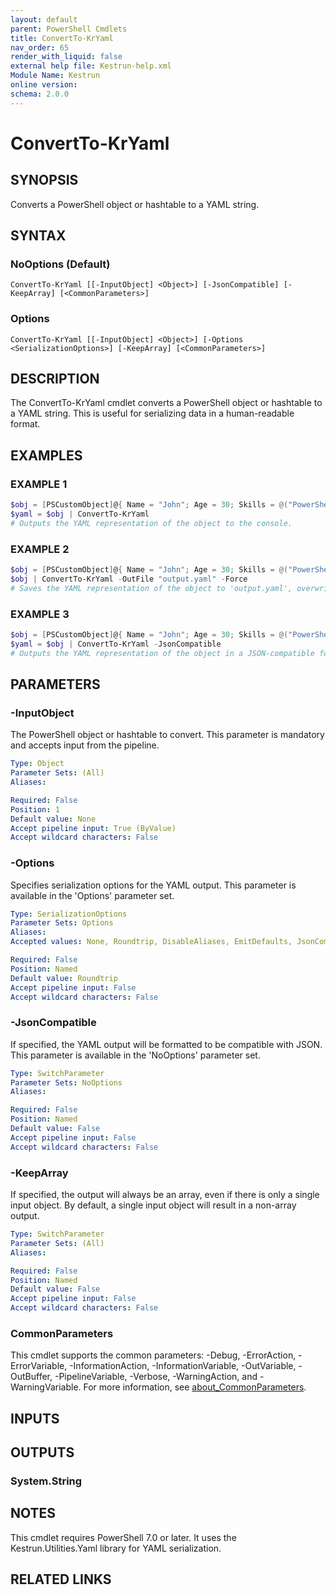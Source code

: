 ```yaml
---
layout: default
parent: PowerShell Cmdlets
title: ConvertTo-KrYaml
nav_order: 65
render_with_liquid: false
external help file: Kestrun-help.xml
Module Name: Kestrun
online version:
schema: 2.0.0
---
```


# ConvertTo-KrYaml

## SYNOPSIS
Converts a PowerShell object or hashtable to a YAML string.

## SYNTAX

### NoOptions (Default)
```
ConvertTo-KrYaml [[-InputObject] <Object>] [-JsonCompatible] [-KeepArray] [<CommonParameters>]
```

### Options
```
ConvertTo-KrYaml [[-InputObject] <Object>] [-Options <SerializationOptions>] [-KeepArray] [<CommonParameters>]
```

## DESCRIPTION
The ConvertTo-KrYaml cmdlet converts a PowerShell object or hashtable to a
YAML string.
This is useful for serializing data in a human-readable format.

## EXAMPLES

### EXAMPLE 1
```powershell
$obj = [PSCustomObject]@{ Name = "John"; Age = 30; Skills = @("PowerShell", "YAML") }
$yaml = $obj | ConvertTo-KrYaml
# Outputs the YAML representation of the object to the console.
```

### EXAMPLE 2
```powershell
$obj = [PSCustomObject]@{ Name = "John"; Age = 30; Skills = @("PowerShell", "YAML") }
$obj | ConvertTo-KrYaml -OutFile "output.yaml" -Force
# Saves the YAML representation of the object to 'output.yaml', overwriting the file if it already exists.
```

### EXAMPLE 3
```powershell
$obj = [PSCustomObject]@{ Name = "John"; Age = 30; Skills = @("PowerShell", "YAML") }
$yaml = $obj | ConvertTo-KrYaml -JsonCompatible
# Outputs the YAML representation of the object in a JSON-compatible format to the console.
```

## PARAMETERS

### -InputObject
The PowerShell object or hashtable to convert.
This parameter is mandatory and accepts input from the pipeline.

```yaml
Type: Object
Parameter Sets: (All)
Aliases:

Required: False
Position: 1
Default value: None
Accept pipeline input: True (ByValue)
Accept wildcard characters: False
```

### -Options
Specifies serialization options for the YAML output.
This parameter is available in the 'Options' parameter set.

```yaml
Type: SerializationOptions
Parameter Sets: Options
Aliases:
Accepted values: None, Roundtrip, DisableAliases, EmitDefaults, JsonCompatible, DefaultToStaticType, WithIndentedSequences, OmitNullValues, UseFlowStyle, UseSequenceFlowStyle

Required: False
Position: Named
Default value: Roundtrip
Accept pipeline input: False
Accept wildcard characters: False
```

### -JsonCompatible
If specified, the YAML output will be formatted to be compatible with JSON.
This parameter is available in the 'NoOptions' parameter set.

```yaml
Type: SwitchParameter
Parameter Sets: NoOptions
Aliases:

Required: False
Position: Named
Default value: False
Accept pipeline input: False
Accept wildcard characters: False
```

### -KeepArray
If specified, the output will always be an array, even if there is only a single input object.
By default, a single input object will result in a non-array output.

```yaml
Type: SwitchParameter
Parameter Sets: (All)
Aliases:

Required: False
Position: Named
Default value: False
Accept pipeline input: False
Accept wildcard characters: False
```

### CommonParameters
This cmdlet supports the common parameters: -Debug, -ErrorAction, -ErrorVariable, -InformationAction, -InformationVariable, -OutVariable, -OutBuffer, -PipelineVariable, -Verbose, -WarningAction, and -WarningVariable. For more information, see [about_CommonParameters](http://go.microsoft.com/fwlink/?LinkID=113216).

## INPUTS

## OUTPUTS

### System.String
## NOTES
This cmdlet requires PowerShell 7.0 or later.
It uses the Kestrun.Utilities.Yaml library for YAML serialization.

## RELATED LINKS
